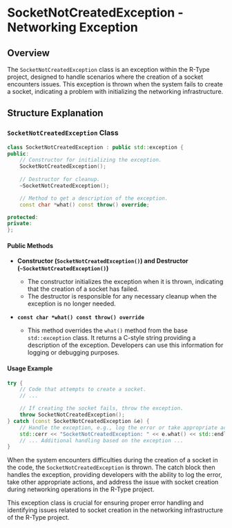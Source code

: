 # SocketNotCreatedException - Networking Exception

## Overview

The `SocketNotCreatedException` class is an exception within the R-Type project, designed to handle scenarios where the creation of a socket encounters issues. This exception is thrown when the system fails to create a socket, indicating a problem with initializing the networking infrastructure.

## Structure Explanation

### `SocketNotCreatedException` Class

```cpp
class SocketNotCreatedException : public std::exception {
public:
    // Constructor for initializing the exception.
    SocketNotCreatedException();
    
    // Destructor for cleanup.
    ~SocketNotCreatedException();

    // Method to get a description of the exception.
    const char *what() const throw() override;

protected:
private:
};
```

#### Public Methods

- **Constructor (`SocketNotCreatedException()`) and Destructor (`~SocketNotCreatedException()`)**
  - The constructor initializes the exception when it is thrown, indicating that the creation of a socket has failed.
  - The destructor is responsible for any necessary cleanup when the exception is no longer needed.

- **`const char *what() const throw() override`**
  - This method overrides the `what()` method from the base `std::exception` class. It returns a C-style string providing a description of the exception. Developers can use this information for logging or debugging purposes.

#### Usage Example

```cpp
try {
    // Code that attempts to create a socket.
    // ...

    // If creating the socket fails, throw the exception.
    throw SocketNotCreatedException();
} catch (const SocketNotCreatedException &e) {
    // Handle the exception, e.g., log the error or take appropriate action.
    std::cerr << "SocketNotCreatedException: " << e.what() << std::endl;
    // ... Additional handling based on the exception ...
}
```

When the system encounters difficulties during the creation of a socket in the code, the `SocketNotCreatedException` is thrown. The catch block then handles the exception, providing developers with the ability to log the error, take other appropriate actions, and address the issue with socket creation during networking operations in the R-Type project.

This exception class is crucial for ensuring proper error handling and identifying issues related to socket creation in the networking infrastructure of the R-Type project.